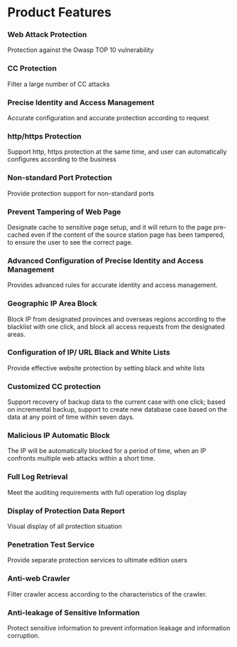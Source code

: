 # Product Features

### Web Attack Protection
Protection against the Owasp TOP 10 vulnerability

### CC Protection
Filter a large number of CC attacks 

### Precise Identity and Access Management

Accurate configuration and accurate protection according to request 

### http/https Protection

Support http, https protection at the same time, and user can automatically configures according to the business 

### Non-standard Port Protection

Provide protection support for non-standard ports 

### Prevent Tampering of Web Page

Designate cache to sensitive page setup, and it will return to the page pre-cached even if the content of the source station page has been tampered, to ensure the user to see the correct page.

### Advanced Configuration of Precise Identity and Access Management

Provides advanced rules for accurate identity and access management.

### Geographic IP Area Block 

Block IP from designated provinces and overseas regions according to the blacklist with one click, and block all access requests from the designated areas. 

### Configuration of IP/ URL Black and White Lists

Provide effective website protection by setting black and white lists 

### Customized CC protection

Support recovery of backup data to the current case with one click; based on incremental backup, support to create new database case based on the data at any point of time within seven days.

### Malicious IP Automatic Block 

The IP will be automatically blocked for a period of time, when an IP confronts multiple web attacks within a short time.

### Full Log Retrieval 

Meet the auditing requirements with full operation log display

### Display of Protection Data Report 

Visual display of all protection situation 

### Penetration Test Service 

Provide separate protection services to ultimate edition users 

### Anti-web Crawler

Filter crawler access according to the characteristics of the crawler.

### Anti-leakage of Sensitive Information 

Protect sensitive information to prevent information leakage and information corruption.